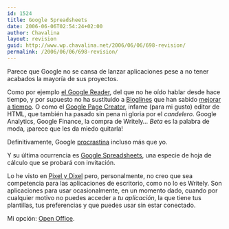 ```yaml
---
id: 1524
title: Google Spreadsheets
date: 2006-06-06T02:54:24+02:00
author: Chavalina
layout: revision
guid: http://www.wp.chavalina.net/2006/06/06/698-revision/
permalink: /2006/06/06/698-revision/
---
```

Parece que Google no se cansa de lanzar aplicaciones pese a no tener acabados la mayor&iacute;a de sus proyectos.

Como por ejemplo <a href="http://chavalina.net/comentar.php?idpost=561" target="_blank">el Google Reader</a>, del que no he o&iacute;do hablar desde hace tiempo, y por supuesto no ha sustituido a <a href="http://bloglines.com/public/chavalina" target="_blank">Bloglines</a> que han sabido <a href="http://chavalina.net/comentar.php?idpost=654" target="_blank">mejorar a tiempo</a>. O como el <a href="http://www.genbeta.com/archivos/2006/02/23-google-page-creator-ya-disponi.php" target="_blank">Google Page Creator</a>, infame (para mi gusto) editor de HTML, que tambi&eacute;n ha pasado sin pena ni gloria por el _candelero_. Google Analytics, Google Finance, la compra de Writely&#8230; _Beta_ es la palabra de moda, &iexcl;parece que les da miedo quitarla!

Definitivamente, Google <a href="http://chavalina.net/comentar.php?idpost=603" target="_blank">procrastina</a> incluso m&aacute;s que yo.

Y su &uacute;ltima ocurrencia es <a href="http://www.google.com/support/spreadsheets" target="_blank">Google Spreadsheets</a>, una especie de hoja de c&aacute;lculo que se probar&aacute; con invitaci&oacute;n.

Lo he visto en <a href="http://www.pixelydixel.com/2006/06/google-spreadsheets-la-muerte-de-microsoft-excel.html" target="_blank">Pixel y Dixel</a> pero, personalmente, no creo que sea competencia para las aplicaciones de escritorio, como no lo es Writely. Son aplicaciones para usar ocasionalmente, en un momento dado, cuando por cualquier motivo no puedes acceder a _tu aplicaci&oacute;n_, la que tiene tus plantillas, tus preferencias y que puedes usar sin estar conectado.

Mi opci&oacute;n: <a href="http://www.openoffice.org/" target="_blank">Open Office</a>.